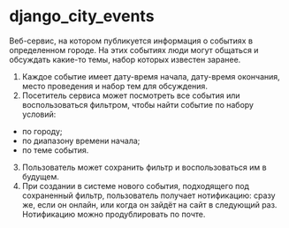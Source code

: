 # django_city_events
Веб-сервис, на котором публикуется информация о событиях в определенном городе. 
На этих событиях люди могут общаться и обсуждать какие-то темы, набор которых известен заранее.
1. Каждое событие имеет дату-время начала, дату-время окончания, место проведения и набор тем для обсуждения.
2. Посетитель сервиса может посмотреть все события или воспользоваться фильтром, чтобы найти событие по набору условий:
  * по городу; 
  * по диапазону времени начала;
  * по теме события.
3. Пользователь может сохранить фильтр и воспользоваться им в будущем.
4. При создании в системе нового события, подходящего под сохраненный фильтр, пользователь получает нотификацию: сразу же, если он онлайн, или когда он зайдёт на сайт в следующий раз. Нотификацию можно продублировать по почте.